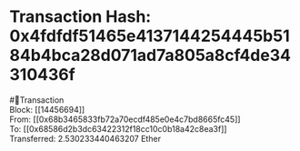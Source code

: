 
Transaction Hash: 0x4fdfdf51465e4137144254445b5184b4bca28d071ad7a805a8cf4de34310436f
====================================================================================
  
#💸Transaction  
Block: [[14456694]]  
From: [[0x68b3465833fb72a70ecdf485e0e4c7bd8665fc45]]  
To: [[0x68586d2b3dc63422312f18cc10c0b18a42c8ea3f]]  
Transferred: 2.530233440463207 Ether